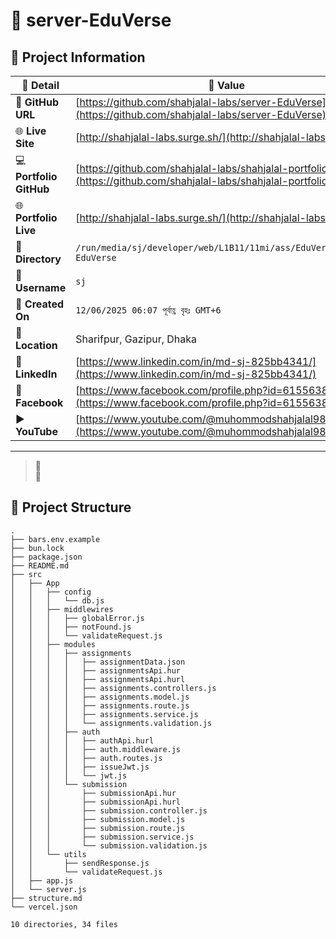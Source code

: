 # 🌟 server-EduVerse

## 📂 Project Information

| 📝 **Detail**           | 📌 **Value**                                                                                                     |
| ----------------------- | ---------------------------------------------------------------------------------------------------------------- |
| 🔗 **GitHub URL**       | [https://github.com/shahjalal-labs/server-EduVerse](https://github.com/shahjalal-labs/server-EduVerse)           |
| 🌐 **Live Site**        | [http://shahjalal-labs.surge.sh/](http://shahjalal-labs.surge.sh/)                                               |
| 💻 **Portfolio GitHub** | [https://github.com/shahjalal-labs/shahjalal-portfolio](https://github.com/shahjalal-labs/shahjalal-portfolio)   |
| 🌐 **Portfolio Live**   | [http://shahjalal-labs.surge.sh/](http://shahjalal-labs.surge.sh/)                                               |
| 📁 **Directory**        | `/run/media/sj/developer/web/L1B11/11mi/ass/EduVerse/server-EduVerse`                                            |
| 👤 **Username**         | `sj`                                                                                                             |
| 📅 **Created On**       | `12/06/2025 06:07 পূর্বাহ্ণ বৃহঃ GMT+6`                                                                          |
| 📍 **Location**         | Sharifpur, Gazipur, Dhaka                                                                                        |
| 💼 **LinkedIn**         | [https://www.linkedin.com/in/md-sj-825bb4341/](https://www.linkedin.com/in/md-sj-825bb4341/)                     |
| 📘 **Facebook**         | [https://www.facebook.com/profile.php?id=61556383702555](https://www.facebook.com/profile.php?id=61556383702555) |
| ▶️ **YouTube**          | [https://www.youtube.com/@muhommodshahjalal9811](https://www.youtube.com/@muhommodshahjalal9811)                 |

---

> 🚀  
> 🧠

## 📂 Project Structure

```tree
.
├── bars.env.example
├── bun.lock
├── package.json
├── README.md
├── src
│   ├── App
│   │   ├── config
│   │   │   └── db.js
│   │   ├── middlewires
│   │   │   ├── globalError.js
│   │   │   ├── notFound.js
│   │   │   └── validateRequest.js
│   │   ├── modules
│   │   │   ├── assignments
│   │   │   │   ├── assignmentData.json
│   │   │   │   ├── assignmentsApi.hur
│   │   │   │   ├── assignmentsApi.hurl
│   │   │   │   ├── assignments.controllers.js
│   │   │   │   ├── assignments.model.js
│   │   │   │   ├── assignments.route.js
│   │   │   │   ├── assignments.service.js
│   │   │   │   └── assignments.validation.js
│   │   │   ├── auth
│   │   │   │   ├── authApi.hurl
│   │   │   │   ├── auth.middleware.js
│   │   │   │   ├── auth.routes.js
│   │   │   │   ├── issueJwt.js
│   │   │   │   └── jwt.js
│   │   │   └── submission
│   │   │       ├── submissionApi.hur
│   │   │       ├── submissionApi.hurl
│   │   │       ├── submission.controller.js
│   │   │       ├── submission.model.js
│   │   │       ├── submission.route.js
│   │   │       ├── submission.service.js
│   │   │       └── submission.validation.js
│   │   └── utils
│   │       ├── sendResponse.js
│   │       └── validateRequest.js
│   ├── app.js
│   └── server.js
├── structure.md
└── vercel.json

10 directories, 34 files
```
